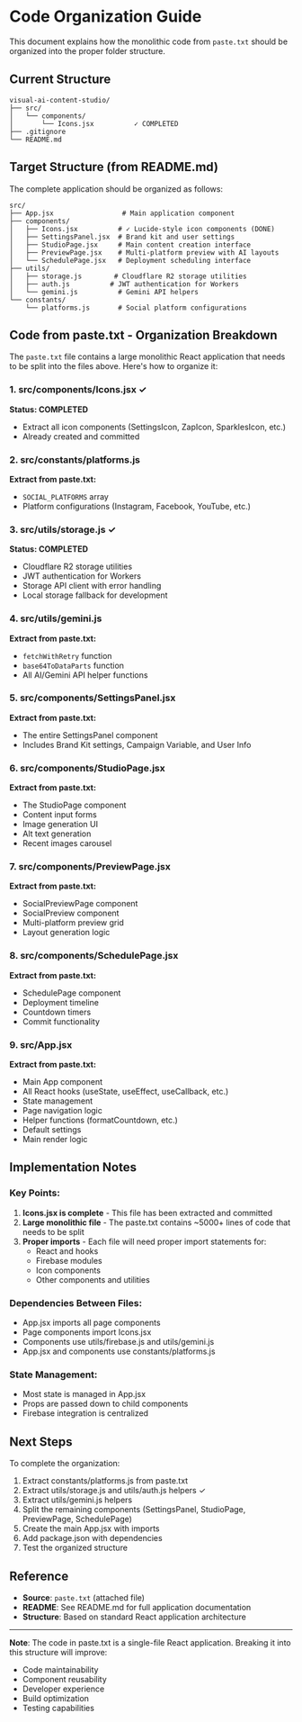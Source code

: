 # Code Organization Guide

This document explains how the monolithic code from `paste.txt` should be organized into the proper folder structure.

## Current Structure

```
visual-ai-content-studio/
├── src/
│   └── components/
│       └── Icons.jsx          ✓ COMPLETED
├── .gitignore
└── README.md
```

## Target Structure (from README.md)

The complete application should be organized as follows:

```
src/
├── App.jsx                 # Main application component
├── components/
│   ├── Icons.jsx          # ✓ Lucide-style icon components (DONE)
│   ├── SettingsPanel.jsx  # Brand kit and user settings
│   ├── StudioPage.jsx     # Main content creation interface
│   ├── PreviewPage.jsx    # Multi-platform preview with AI layouts
│   └── SchedulePage.jsx   # Deployment scheduling interface
├── utils/
│   ├── storage.js        # Cloudflare R2 storage utilities
│   ├── auth.js          # JWT authentication for Workers
│   └── gemini.js          # Gemini API helpers
└── constants/
    └── platforms.js       # Social platform configurations
```

## Code from paste.txt - Organization Breakdown

The `paste.txt` file contains a large monolithic React application that needs to be split into the files above. Here's how to organize it:

### 1. src/components/Icons.jsx ✓
**Status: COMPLETED**
- Extract all icon components (SettingsIcon, ZapIcon, SparklesIcon, etc.)
- Already created and committed

### 2. src/constants/platforms.js
**Extract from paste.txt:**
- `SOCIAL_PLATFORMS` array
- Platform configurations (Instagram, Facebook, YouTube, etc.)

### 3. src/utils/storage.js ✓
**Status: COMPLETED**
- Cloudflare R2 storage utilities
- JWT authentication for Workers
- Storage API client with error handling
- Local storage fallback for development

### 4. src/utils/gemini.js
**Extract from paste.txt:**
- `fetchWithRetry` function
- `base64ToDataParts` function
- All AI/Gemini API helper functions

### 5. src/components/SettingsPanel.jsx
**Extract from paste.txt:**
- The entire SettingsPanel component
- Includes Brand Kit settings, Campaign Variable, and User Info

### 6. src/components/StudioPage.jsx
**Extract from paste.txt:**
- The StudioPage component
- Content input forms
- Image generation UI
- Alt text generation
- Recent images carousel

### 7. src/components/PreviewPage.jsx
**Extract from paste.txt:**
- SocialPreviewPage component
- SocialPreview component
- Multi-platform preview grid
- Layout generation logic

### 8. src/components/SchedulePage.jsx
**Extract from paste.txt:**
- SchedulePage component
- Deployment timeline
- Countdown timers
- Commit functionality

### 9. src/App.jsx
**Extract from paste.txt:**
- Main App component
- All React hooks (useState, useEffect, useCallback, etc.)
- State management
- Page navigation logic
- Helper functions (formatCountdown, etc.)
- Default settings
- Main render logic

## Implementation Notes

### Key Points:
1. **Icons.jsx is complete** - This file has been extracted and committed
2. **Large monolithic file** - The paste.txt contains ~5000+ lines of code that needs to be split
3. **Proper imports** - Each file will need proper import statements for:
   - React and hooks
   - Firebase modules
   - Icon components  
   - Other components and utilities

### Dependencies Between Files:
- App.jsx imports all page components
- Page components import Icons.jsx
- Components use utils/firebase.js and utils/gemini.js
- App.jsx and components use constants/platforms.js

### State Management:
- Most state is managed in App.jsx
- Props are passed down to child components
- Firebase integration is centralized

## Next Steps

To complete the organization:

1. Extract constants/platforms.js from paste.txt
2. Extract utils/storage.js and utils/auth.js helpers ✓
3. Extract utils/gemini.js helpers  
4. Split the remaining components (SettingsPanel, StudioPage, PreviewPage, SchedulePage)
5. Create the main App.jsx with imports
6. Add package.json with dependencies
7. Test the organized structure

## Reference

- **Source**: `paste.txt` (attached file)
- **README**: See README.md for full application documentation
- **Structure**: Based on standard React application architecture

---

**Note**: The code in paste.txt is a single-file React application. Breaking it into this structure will improve:
- Code maintainability
- Component reusability
- Developer experience
- Build optimization
- Testing capabilities
